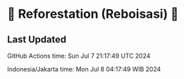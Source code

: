 
# 🌳 Reforestation (Reboisasi) 🌲

## Last Updated

GitHub Actions time: Sun Jul  7 21:17:49 UTC 2024

Indonesia/Jakarta time: Mon Jul  8 04:17:49 WIB 2024
